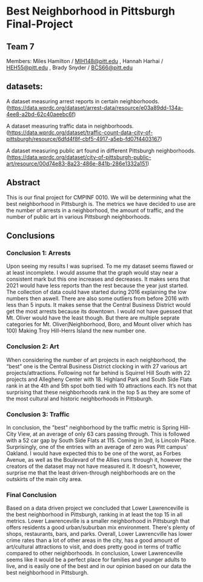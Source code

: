 # Best Neighborhood in Pittsburgh Final-Project
## Team 7
   Members:
        Miles Hamilton / MIH148@pitt.edu ,
        Hannah Harhai / HEH55@pitt.edu , 
        Brady Snyder / BCS66@pitt.edu  
## datasets:

   A dataset measuring arrest reports in certain neighborhoods.(https://data.wprdc.org/dataset/arrest-data/resource/e03a89dd-134a-4ee8-a2bd-62c40aeebc6f)
    
   A dataset measuring traffic data in neighborhoods. (https://data.wprdc.org/dataset/traffic-count-data-city-of-pittsburgh/resource/6dfd4f8f-cbf5-4917-a5eb-fd07f4403167)
    
   A dataset measuring public art found in different Pittsburgh neighborhoods. (https://data.wprdc.org/dataset/city-of-pittsburgh-public-art/resource/00d74e83-8a23-486e-841b-286e1332a151)
              
## Abstract
This is our final project for CMPINF 0010.  We will be determining what the best neighborhood in Pittsburgh is. The metrics we have decided to use are the number of arrests in a neighborhood, the amount of traffic, and the number of public art in various Pittsburgh neighborhoods.

## Conclusions

### Conclusion 1: Arrests
   Upon seeing my results I was suprised. To me my dataset seems flawed or at least incomplete. I would assume that the graph would stay near a consistent mark but this one increases and decreases. It makes sens that 2021 would have less reports than the rest because the year just started. The collection of data could have started during 2016 explaining the low numbers then aswell. There are also some outliers from before 2016 with less than 5 inputs. It makes sense that the Central Business District would get the most arrests because its downtown. I would not have guessed that Mt. Oliver would have the least though. But there are multiple seprate categories for Mt. Oliver(Neighborhood, Boro, and Mount oliver which has 100) Making Troy Hill-Herrs Island the new number one.
    
### Conclusion 2: Art
   When considering the number of art projects in each neighborhood, the “best” one is the Central Business District clocking in with 27 various art projects/attractions.  Following not far behind is Squirrel Hill South with 22 projects and Allegheny Center with 18.  Highland Park and South Side Flats rank in at the 4th and 5th spot both tied with 10 attractions each.  It’s not that surprising that these neighborhoods rank in the top 5 as they are some of the most cultural and historic neighborhoods in Pittsburgh.
    
### Conclusion 3: Traffic
   In conclusion, the "best" neighborhood by the traffic metric is Spring Hill-City View, at an average of only 63 cars passing through. This is followed with a 52 car gap by South Side Flats at 115. Coming in 3rd, is Lincoln Place. Surprisingly, one of the entries with an average of zero was Pitt campus' Oakland. I would have expected this to be one of the worst, as Forbes Avenue, as well as the Boulevard of the Allies runs through it, however the creators of the dataset may not have measured it. It doesn't, however, surprise me that the least driven-through neighborhoods are on the outskirts of the main city area. 
   
### Final Conclusion
   Based on a data driven project we concluded that Lower Lawrenceville is the best neighborhood in Pittsburgh, ranking in at least the top 15 in all metrics.  Lower Lawrenceville is a smaller neighborhood in Pittsburgh that offers residents a good urban/suburban mix environment.  There's plenty of shops, restaurants, bars, and parks.  Overall, Lower Lawrencville has lower crime rates than a lot of other areas in the city, has a good amount of art/cultural attractions to visit, and does pretty good in terms of traffic compared to other neighborhoods.  In conclusion, Lower Lawrenceville seems like it would be a perfect place for families and younger adults to live, and is easily one of the best and in our opinion based on our data the best neighborhood in Pittsburgh.
